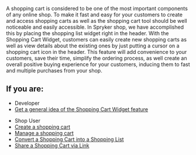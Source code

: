 A shopping cart is considered to be one of the most important components of any online shop. To make it fast and easy for your customers to create and access shopping carts as well as the shopping cart tool should be well noticeable and easily accessible. In Spryker shop, we have accomplished this by placing the shopping list widget right in the header. With the Shopping Cart Widget, customers can easily create new shopping carts as well as view details about the existing ones by just putting a cursor on a shopping cart icon in the header. This feature will add convenience to your customers, save their time, simplify the ordering process, as well create an overall positive buying experience for your customers, inducing them to fast and multiple purchases from your shop.

## If you are:

<div class="mr-container">
    <div class="mr-list-container">
        <!-- col1 -->
        <div class="mr-col">
            <ul class="mr-list mr-list-green">
                <li class="mr-title">Developer</li>
                <li><a href="https://documentation.spryker.com/v4/docs/cart-widget-overview" class="mr-link">Get a general idea of the Shopping Cart Widget feature</a></li>
               <!-- <li><a href="#" class="mr-link">Enable the Shopping Cart Widget feature for your project</a></li> -->
            </ul>
        </div>
        <div class="mr-col">
            <ul class="mr-list mr-list-red">
                <li class="mr-title">Shop User</li>
                <li><a href="https://documentation.spryker.com/v4/docs/creating-shopping-cart" class="mr-link">Create a shopping cart</a></li>
                <li><a href="https://documentation.spryker.com/v4/docs/shop-guide-managing-shopping-carts" class="mr-link">Manage a shopping cart</a></li>
                <li><a href="https://documentation.spryker.com/v4/docs/shop-guide-managing-shopping-carts#converting-a-shopping-cart-into-a-shopping-list" class="mr-link">Convert a Shopping Cart into a Shopping List</a></li>
                <li><a href="https://documentation.spryker.com/v4/docs/shop-guide-managing-shopping-carts#sharing-a-shopping-cart-via-link" class="mr-link">Share a Shopping Cart via Link</a></li>
            </ul>
        </div>
    </div>
</div>